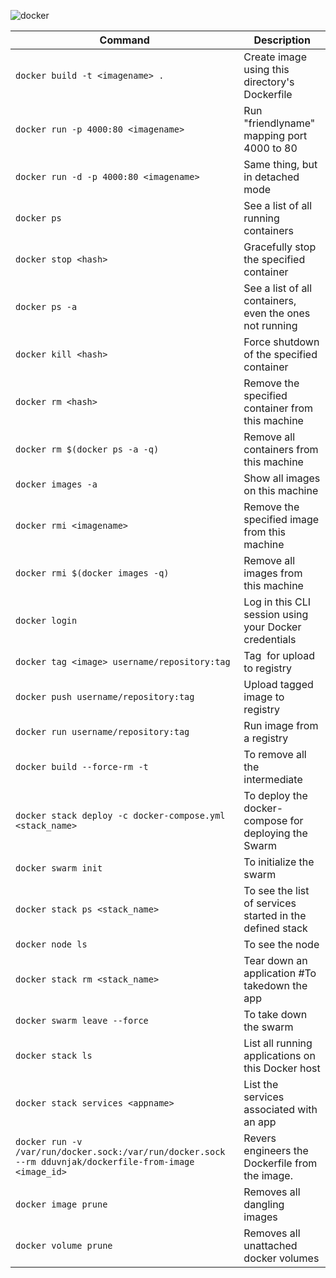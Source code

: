 ![docker](https://github.com/gkarthiks/quick-commands-cheat-sheet/blob/master/images/docker.png)

| Command | Description|
|---------|------------|
`docker build -t <imagename> . `| Create image using this directory's Dockerfile
`docker run -p 4000:80 <imagename>` | Run "friendlyname" mapping port 4000 to 80
`docker run -d -p 4000:80 <imagename>` | Same thing, but in detached mode
`docker ps` | See a list of all running containers
`docker stop <hash>` | Gracefully stop the specified container
`docker ps -a` | See a list of all containers, even the ones not running
`docker kill <hash>` | Force shutdown of the specified container
`docker rm <hash>` | Remove the specified container from this machine
`docker rm $(docker ps -a -q) ` | Remove all containers from this machine
`docker images -a` | Show all images on this machine
`docker rmi <imagename>` | Remove the specified image from this machine
`docker rmi $(docker images -q)` | Remove all images from this machine
`docker login  ` | Log in this CLI session using your Docker credentials
`docker tag <image> username/repository:tag` | Tag <image> for upload to registry
`docker push username/repository:tag` | Upload tagged image to registry
`docker run username/repository:tag` | Run image from a registry
`docker build --force-rm -t ` | To remove all the intermediate
`docker stack deploy -c docker-compose.yml <stack_name>` | To deploy the docker-compose for deploying the Swarm
`docker swarm init` | To initialize the swarm
`docker stack ps <stack_name>` | To see the list of services started in the defined stack
`docker node ls` | To see the node
`docker stack rm <stack_name>` | Tear down an application #To takedown the app
`docker swarm leave --force` | To take down the swarm
`docker stack ls` | List all running applications on this Docker host
`docker stack services <appname>` | List the services associated with an app
`docker run -v /var/run/docker.sock:/var/run/docker.sock --rm dduvnjak/dockerfile-from-image <image_id>` | Revers engineers the Dockerfile from the image.
`docker image prune` | Removes all dangling images
`docker volume prune` | Removes all unattached docker volumes
